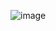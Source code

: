 ![image](https://user-images.githubusercontent.com/92328831/167659903-386a889f-ec1a-4868-9203-10f7b6fbceca.png)
